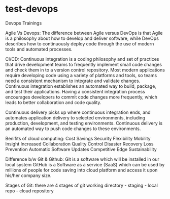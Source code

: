 # test-devops
Devops Trainings

Agile Vs Devops:
The difference between Agile versus DevOps is that Agile is a philosophy about how to develop and deliver software, while DevOps describes how to continuously deploy code through the use of modern tools and automated processes.


CI/CD:
Continuous integration is a coding philosophy and set of practices that drive development teams to frequently implement small code changes and check them in to a version control repository. Most modern applications require developing code using a variety of platforms and tools, so teams need a consistent mechanism to integrate and validate changes. Continuous integration establishes an automated way to build, package, and test their applications. Having a consistent integration process encourages developers to commit code changes more frequently, which leads to better collaboration and code quality.

Continuous delivery picks up where continuous integration ends, and automates application delivery to selected environments, including production, development, and testing environments. Continuous delivery is an automated way to push code changes to these environments.

Benifits of cloud computing:
Cost Savings
Security
Flexibility
Mobility
Insight
Increased Collaboration
Quality Control
Disaster Recovery
Loss Prevention
Automatic Software Updates
Competitive Edge
Sustainability


Difference b/w Git & Github:
Git is a software which will be installed in our local system
GitHub is a Software as a service (SaaS) which can be used by millions of people for code saving into cloud platform and access it upon his/her company size.

Stages of Git:
there are 4 stages of git 
working directory - staging - local repo - cloud repository